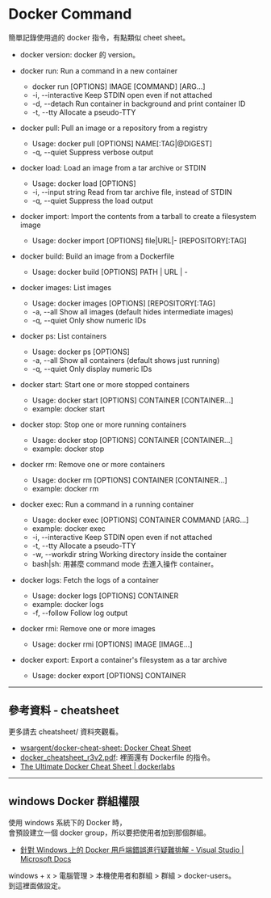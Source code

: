 # Docker Command

簡單記錄使用過的 docker 指令，有點類似 cheet sheet。  

- docker version: docker 的 version。  

- docker run: Run a command in a new container
  - docker run [OPTIONS] IMAGE [COMMAND] [ARG...]
  - -i, --interactive                    Keep STDIN open even if not attached
  - -d, --detach                         Run container in background and print container ID
  - -t, --tty                            Allocate a pseudo-TTY

- docker pull: Pull an image or a repository from a registry
  - Usage:  docker pull [OPTIONS] NAME[:TAG|@DIGEST]
  - -q, --quiet                   Suppress verbose output

- docker load: Load an image from a tar archive or STDIN
  - Usage:  docker load [OPTIONS]
  - -i, --input string   Read from tar archive file, instead of STDIN
  - -q, --quiet          Suppress the load output

- docker import: Import the contents from a tarball to create a filesystem image
  - Usage:  docker import [OPTIONS] file|URL|- [REPOSITORY[:TAG]

- docker build: Build an image from a Dockerfile
  - Usage:  docker build [OPTIONS] PATH | URL | -

- docker images: List images
  - Usage:  docker images [OPTIONS] [REPOSITORY[:TAG]
  - -a, --all             Show all images (default hides intermediate images)
  - -q, --quiet           Only show numeric IDs

- docker ps: List containers
  - Usage:  docker ps [OPTIONS]
  - -a, --all             Show all containers (default shows just running)
  - -q, --quiet           Only display numeric IDs

- docker start: Start one or more stopped containers
  - Usage:  docker start [OPTIONS] CONTAINER [CONTAINER...]
  - example: docker start <container name or container ID>

- docker stop: Stop one or more running containers
  - Usage:  docker stop [OPTIONS] CONTAINER [CONTAINER...]
  - example: docker stop <container name or container ID>

- docker rm: Remove one or more containers
  - Usage:  docker rm [OPTIONS] CONTAINER [CONTAINER...]
  - example: docker rm <container name or container ID>

- docker exec: Run a command in a running container
  - Usage:  docker exec [OPTIONS] CONTAINER COMMAND [ARG...]
  - example: docker exec <container name or container ID>
  - -i, --interactive          Keep STDIN open even if not attached
  - -t, --tty                  Allocate a pseudo-TTY
  - -w, --workdir string       Working directory inside the container
  - bash|sh: 用甚麼 command mode 去進入操作 container。

- docker logs: Fetch the logs of a container
  - Usage:  docker logs [OPTIONS] CONTAINER
  - example: docker logs <container name or container ID>
  - -f, --follow         Follow log output

- docker rmi: Remove one or more images
  - Usage:  docker rmi [OPTIONS] IMAGE [IMAGE...]

- docker export: Export a container's filesystem as a tar archive
  - Usage:  docker export [OPTIONS] CONTAINER

---

## 參考資料 - cheatsheet

更多請去 cheatsheet/ 資料夾觀看。

- [wsargent/docker-cheat-sheet: Docker Cheat Sheet](https://github.com/wsargent/docker-cheat-sheet)
- [docker_cheatsheet_r3v2.pdf](https://design.jboss.org/redhatdeveloper/marketing/docker_cheatsheet/cheatsheet/images/docker_cheatsheet_r3v2.pdf): 裡面還有 Dockerfile 的指令。
- [The Ultimate Docker Cheat Sheet | dockerlabs](http://dockerlabs.collabnix.com/docker/cheatsheet/)

---

## windows Docker 群組權限

使用 windows 系統下的 Docker 時，  
會預設建立一個 docker group，所以要把使用者加到那個群組。

- [針對 Windows 上的 Docker 用戶端錯誤進行疑難排解 - Visual Studio | Microsoft Docs](https://docs.microsoft.com/zh-tw/visualstudio/containers/troubleshooting-docker-errors?view=vs-2019)

windows + x > 電腦管理 > 本機使用者和群組 > 群組 > docker-users。  
到這裡面做設定。
